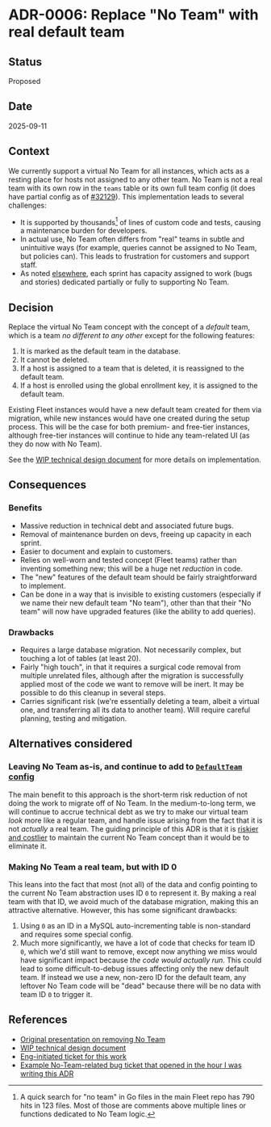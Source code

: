 # ADR-0006: Replace "No Team" with real default team

## Status

Proposed

## Date

2025-09-11

## Context

We currently support a virtual No Team for all instances, which acts as a resting place for hosts not assigned to any other team. No Team is not a real team with its own row in the `teams` table or its own full team config (it does have partial config as of [#32129](https://github.com/fleetdm/fleet/pull/32129)). This implementation leads to several challenges:

* It is supported by thousands[^1] of lines of custom code and tests, causing a maintenance burden for developers.
* In actual use, No Team often differs from "real" teams in subtle and unintuitive ways (for example, queries cannot be assigned to No Team, but policies can). This leads to frustration for customers and support staff. 
* As noted [elsewhere](https://docs.google.com/presentation/d/1Q8u5KtgeBmm3g7emt3VJ7nochEV3dKJIm4zUJiiyXd0/edit?slide=id.g3796d19f491_0_59#slide=id.g3796d19f491_0_59), each sprint has capacity assigned to work (bugs and stories) dedicated partially or fully to supporting No Team.

## Decision

Replace the virtual No Team concept with the concept of a _default_ team, which is a team _no different to any other_ except for the following features:

1. It is marked as the default team in the database.
2. It cannot be deleted.
3. If a host is assigned to a team that is deleted, it is reassigned to the default team.
4. If a host is enrolled using the global enrollment key, it is assigned to the default team.

Existing Fleet instances would have a new default team created for them via migration, while new instances would have one created during the setup process. This will be the case for both premium- and free-tier instances, although free-tier instances will continue to hide any team-related UI (as they do now with No Team).

See the [WIP technical design document](https://docs.google.com/document/d/1tTO0ip1lGJXiL0O5vDet6DFlOzv_ufazuiZ6wqB60vY/edit?usp=sharing) for more details on implementation.

## Consequences

### Benefits

* Massive reduction in technical debt and associated future bugs.
* Removal of maintenance burden on devs, freeing up capacity in each sprint.
* Easier to document and explain to customers.
* Relies on well-worn and tested concept (Fleet teams) rather than inventing something new; this will be a huge net _reduction_ in code.
* The "new" features of the default team should be fairly straightforward to implement.
* Can be done in a way that is invisible to existing customers (especially if we name their new default team "No team"), other than that their "No team" will now have upgraded features (like the ability to add queries).

### Drawbacks

* Requires a large database migration. Not necessarily complex, but touching a lot of tables (at least 20).
* Fairly "high touch", in that it requires a surgical code removal from multiple unrelated files, although after the migration is successfully applied most of the code we want to remove will be inert. It may be possible to do this cleanup in several steps.
* Carries significant risk (we're essentially deleting a team, albeit a virtual one, and transferring all its data to another team). Will require careful planning, testing and mitigation.

## Alternatives considered

### Leaving No Team as-is, and continue to add to [`DefaultTeam` config](https://github.com/fleetdm/fleet/blob/9df8e23f7a84ea2cc1f827f0209958ba3572e6a7/server/fleet/teams.go#L191-L194)

The main benefit to this approach is the short-term risk reduction of not doing the work to migrate off of No Team. In the medium-to-long term, we will continue to accrue technical debt as we try to make our virtual team _look_ more like a regular team, and handle issue arising from the fact that it is not _actually_ a real team. The guiding principle of this ADR is that it is [riskier and costlier](https://docs.google.com/presentation/d/1Q8u5KtgeBmm3g7emt3VJ7nochEV3dKJIm4zUJiiyXd0/edit?slide=id.g3796d19f491_0_59#slide=id.g3796d19f491_0_59) to maintain the current No Team concept than it would be to eliminate it. 

### Making No Team a real team, but with ID 0

This leans into the fact that most (not all) of the data and config pointing to the current No Team abstraction uses ID `0` to represent it. By making a real team with that ID, we avoid much of the database migration, making this an attractive alternative. However, this has some significant drawbacks:

1. Using `0` as an ID in a MySQL auto-incrementing table is non-standard and requires some special config.
2. Much more significantly, we have a lot of code that checks for team ID `0`, which we'd still want to remove, except now anything we miss would have significant impact because _the code would actually run_. This could lead to some difficult-to-debug issues affecting only the new default team. If instead we use a new, non-zero ID for the default team, any leftover No Team code will be "dead" because there will be no data with team ID `0` to trigger it.

## References

* [Original presentation on removing No Team](https://docs.google.com/presentation/d/1Q8u5KtgeBmm3g7emt3VJ7nochEV3dKJIm4zUJiiyXd0/edit?slide=id.g351848d7157_0_84#slide=id.g351848d7157_0_84)
* [WIP technical design document](https://docs.google.com/document/d/1tTO0ip1lGJXiL0O5vDet6DFlOzv_ufazuiZ6wqB60vY/edit?usp=sharing)
* [Eng-initiated ticket for this work](https://github.com/fleetdm/fleet/issues/32435)
* [Example No-Team-related bug ticket that opened in the hour I was writing this ADR](https://github.com/fleetdm/fleet/issues/32876)

[^1]: A quick search for "no team" in Go files in the main Fleet repo has 790 hits in 123 files. Most of those are comments above multiple lines or functions dedicated to No Team logic. 
